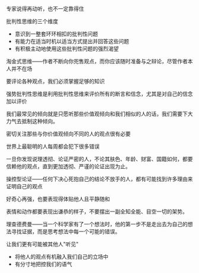 专家说得再动听，也不一定靠得住

批判性思维的三个维度

- 意识到一整套环环相扣的批判性问题
- 有能力在适当时机以适当方式提出并回答这些问题
- 有积极主动地使用这些批判性问题的强烈渴望

淘金式思维——作者不断向你兜售观点，而你应该随时准备与之辩论，尽管作者本人并不在场

要评论各种观点，我们必须掌握足够的知识

强势批判性思维是利用批判性思维来评价所有的断言和信念，尤其是对自己的信念加以评价

我们最常见的倾向就是只愿听那些价值观倾向和我们相似的人的话，我们需要下大力气去抵制这种倾向。

密切关注那些与你价值观倾向不同的人的观点很有必要

世界上最聪明的人每周都会犯下很多错误

一旦你发现说理透彻、论证严密的人，不论其肤色、年龄、财富、国籍如何，都要信赖他的观点，直到更加透彻、严谨的论证出现为止。

操控型论证——任何下决心死抱自己的结论不放手的人，都有可能找到许多理由来证明自己的观点

好奇心再强，也要表现得体贴他人且平静随和

表情和动作都要表现出谦恭的样子，不要摆出一副全知全能、目空一切的架势。

理查德费曼——当一个科学家有了一个想法时，他的第一步不是走出去为自己的想法寻找证据，而是思考想法中每一个可能的错误。

让我们更有可能被其他人"听见"

- 将他人的观点有机融入我们自己的立场中
- 有分寸地把控我们的语气